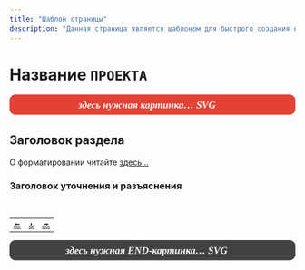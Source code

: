```yaml
---
title: "Шаблон страницы"
description: "Данная страница является шаблоном для быстрого создания новых страниц. В данном блоке кода прописываются `мета-tags` для поисковых систем."
---
```


<div class="navi"><nav id="navi"><!-- js --></nav></div>

# Название `ПРОЕКТА`

<span id="az1-img" class="img" onclick="imgResize(100)">![img](assets/svg/000-start.svg)</span>

## Заголовок раздела


О форматировании читайте [здесь…](readme.md)

### Заголовок уточнения и разъяснения




<br>

<!-- ////////////// ручная пагинация /////////////// -->
||||
|:---|:---:|---:|
[🔙](readme.md)|[ 🔝 ](#)|[🔜](contacts.md)
<!-- /////////////////////////////////////////////// -->

<span id="az2-img-2" class="img" onclick="imgResize()">![img](assets/svg/000-end.svg)</span>

<script src="assets/js/navi.js"></script>
